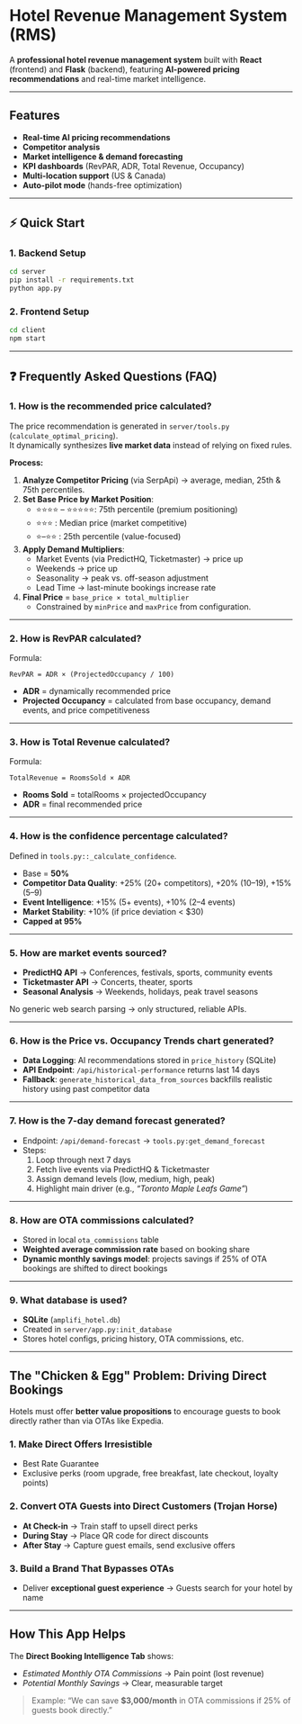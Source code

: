 # Hotel Revenue Management System (RMS)

A **professional hotel revenue management system** built with **React** (frontend) and **Flask** (backend), featuring **AI-powered pricing recommendations** and real-time market intelligence.  

---

##  Features

-  **Real-time AI pricing recommendations**  
-  **Competitor analysis**  
-  **Market intelligence & demand forecasting**  
-  **KPI dashboards** (RevPAR, ADR, Total Revenue, Occupancy)  
-  **Multi-location support** (US & Canada)  
-  **Auto-pilot mode** (hands-free optimization)  

---

## ⚡ Quick Start

### 1. Backend Setup
```bash
cd server
pip install -r requirements.txt
python app.py
```

### 2. Frontend Setup
```bash
cd client
npm start
```

---

## ❓ Frequently Asked Questions (FAQ)

### 1. How is the **recommended price** calculated?  
The price recommendation is generated in `server/tools.py` (`calculate_optimal_pricing`).  
It dynamically synthesizes **live market data** instead of relying on fixed rules.  

**Process:**
1. **Analyze Competitor Pricing** (via SerpApi) → average, median, 25th & 75th percentiles.  
2. **Set Base Price by Market Position**:  
   - ⭐⭐⭐⭐ – ⭐⭐⭐⭐⭐: 75th percentile (premium positioning)  
   - ⭐⭐⭐                  : Median price (market competitive)  
   - ⭐–⭐⭐                 : 25th percentile (value-focused)  
3. **Apply Demand Multipliers**:  
   -  Market Events (via PredictHQ, Ticketmaster) → price up  
   -  Weekends → price up  
   -  Seasonality → peak vs. off-season adjustment  
   -  Lead Time → last-minute bookings increase rate  
4. **Final Price** = `base_price × total_multiplier`  
   - Constrained by `minPrice` and `maxPrice` from configuration.  

---

### 2. How is **RevPAR** calculated?  
Formula:  
```
RevPAR = ADR × (ProjectedOccupancy / 100)
```
- **ADR** = dynamically recommended price  
- **Projected Occupancy** = calculated from base occupancy, demand events, and price competitiveness  

---

### 3. How is **Total Revenue** calculated?  
Formula:  
```
TotalRevenue = RoomsSold × ADR
```
- **Rooms Sold** = totalRooms × projectedOccupancy  
- **ADR** = final recommended price  

---

### 4. How is the **confidence percentage** calculated?  
Defined in `tools.py::_calculate_confidence`.  

- Base = **50%**  
- **Competitor Data Quality**: +25% (20+ competitors), +20% (10–19), +15% (5–9)  
- **Event Intelligence**: +15% (5+ events), +10% (2–4 events)  
- **Market Stability**: +10% (if price deviation < $30)  
- **Capped at 95%**  

---

### 5. How are **market events** sourced?  
- **PredictHQ API** → Conferences, festivals, sports, community events  
- **Ticketmaster API** → Concerts, theater, sports  
- **Seasonal Analysis** → Weekends, holidays, peak travel seasons  

 No generic web search parsing → only structured, reliable APIs.  

---

### 6. How is the **Price vs. Occupancy Trends** chart generated?  
- **Data Logging**: AI recommendations stored in `price_history` (SQLite)  
- **API Endpoint**: `/api/historical-performance` returns last 14 days  
- **Fallback**: `generate_historical_data_from_sources` backfills realistic history using past competitor data  

---

### 7. How is the **7-day demand forecast** generated?  
- Endpoint: `/api/demand-forecast` → `tools.py:get_demand_forecast`  
- Steps:  
  1. Loop through next 7 days  
  2. Fetch live events via PredictHQ & Ticketmaster  
  3. Assign demand levels (low, medium, high, peak)  
  4. Highlight main driver (e.g., *“Toronto Maple Leafs Game”*)  

---

### 8. How are **OTA commissions** calculated?  
- Stored in local `ota_commissions` table  
- **Weighted average commission rate** based on booking share  
- **Dynamic monthly savings model**: projects savings if 25% of OTA bookings are shifted to direct bookings  

---

### 9. What **database** is used?  
- **SQLite** (`amplifi_hotel.db`)  
- Created in `server/app.py:init_database`  
- Stores hotel configs, pricing history, OTA commissions, etc.  

---

##  The "Chicken & Egg" Problem: Driving Direct Bookings

Hotels must offer **better value propositions** to encourage guests to book directly rather than via OTAs like Expedia.

### 1. Make Direct Offers Irresistible  
-  Best Rate Guarantee  
-  Exclusive perks (room upgrade, free breakfast, late checkout, loyalty points)  

### 2. Convert OTA Guests into Direct Customers (Trojan Horse)  
-  **At Check-in** → Train staff to upsell direct perks  
-  **During Stay** → Place QR code for direct discounts  
-  **After Stay** → Capture guest emails, send exclusive offers  

### 3. Build a Brand That Bypasses OTAs  
- Deliver **exceptional guest experience** → Guests search for your hotel by name  

---

##  How This App Helps  

The **Direct Booking Intelligence Tab** shows:  
-  *Estimated Monthly OTA Commissions* → Pain point (lost revenue)  
-  *Potential Monthly Savings* → Clear, measurable target  

> Example: “We can save **$3,000/month** in OTA commissions if 25% of guests book directly.”

